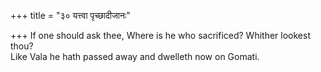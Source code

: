 +++
title = "३० यत्त्वा पृच्छादीजानः"

+++
If one should ask thee, Where is he who sacrificed? Whither lookest thou?  
     Like Vala he hath passed away and dwelleth now on Gomati.